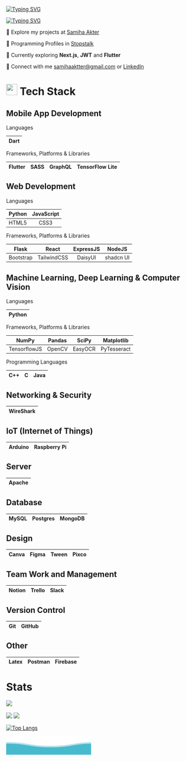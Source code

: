 
[![Typing SVG](https://readme-typing-svg.demolab.com?font=Fira+Code&weight=800&size=38&duration=1&pause=1&color=41C9E2&center=true&repeat=false&width=1000&lines=SAMIHA+AKTER)](https://git.io/typing-svg)



[![Typing SVG](https://readme-typing-svg.demolab.com?font=Lexend&weight=800&duration=2500&pause=50&color=41C9E2&center=true&width=1000&lines=Undergrad+CS+Student;Competitive+Programmer;Web+Developer;+Android+Developer)](https://git.io/typing-svg)

📌 Explore my projects at [Samiha Akter](https://github.com/samiha-akter?tab=repositories)

📌 Programming Profiles in [Stopstalk](https://www.stopstalk.com/user/profile/samiha_akter)

📌 Currently exploring **Next.js**, **JWT** and **Flutter**

📌 Connect with me samihaaktter@gmail.com or [LinkedIn](https://www.linkedin.com/in/aktersamiha)

# <img src = "https://media2.giphy.com/media/QssGEmpkyEOhBCb7e1/giphy.gif?cid=ecf05e47a0n3gi1bfqntqmob8g9aid1oyj2wr3ds3mg700bl&rid=giphy.gif" width="30px" height="30px"> Tech Stack

## Mobile App Development

Languages

| Dart |
| :---: |

Frameworks, Platforms & Libraries

| Flutter | SASS | GraphQL | TensorFlow Lite |
| :---: | :---: | :---: | :---: |

## Web Development

Languages

| Python | JavaScript | 
| :---: | :---: | 
|HTML5 | CSS3 |

Frameworks, Platforms & Libraries

| Flask | React |ExpressJS | NodeJS |
| :---: | :---: | :---: | :---: | 
| Bootstrap | TailwindCSS | DaisyUI | shadcn UI |

## Machine Learning, Deep Learning & Computer Vision

Languages

| Python |
| :---: |

Frameworks, Platforms & Libraries

| NumPy | Pandas | SciPy | Matplotlib |
| :---: | :---: | :---: | :---: |
| TensorflowJS | OpenCV | EasyOCR | PyTesseract | 

Programming Languages

| C++ | C | Java|
| :---: | :---: | :---: |

## Networking & Security

| WireShark |
| :---: |

## IoT (Internet of Things)

| Arduino | Raspberry Pi |
| :---: | :---: |

## Server 

| Apache | 
| :---: |

##  Database

| MySQL | Postgres | MongoDB |
| :---: | :---: | :--: |

## Design

| Canva | Figma | Tween | Pixco |
| :---: | :---: | :---: | :--: |

## Team Work and Management

| Notion | Trello |Slack |
| :---: | :---: |:---: |

## Version Control
| Git | GitHub |
| :---: | :---: |

## Other

| Latex | Postman | Firebase | 
| :---: | :---: | :---: | 

# Stats
<!-- Profile views -->
![](https://komarev.com/ghpvc/?username=samiha-akter)

![](https://github-readme-stats.vercel.app/api?username=samiha-akter&theme=react&hide_border=false&include_all_commits=false&count_private=false)
![](https://github-readme-streak-stats.herokuapp.com?user=samiha-akter&theme=react&show_icons=true")

<!--  TOP LANGUAGES -->
[![Top Langs](https://github-readme-stats.vercel.app/api/top-langs/?username=samiha-akter&theme=react&layout=compact)](https://github.com/samiha-akter/samiha-akter/blob/main/README.md)

![Waves](./wave.svg)
